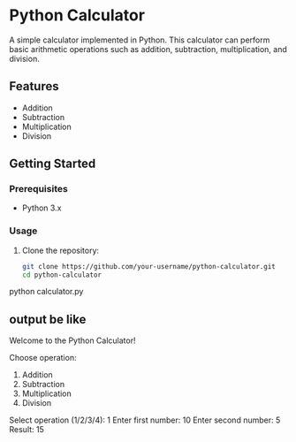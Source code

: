 # Python Calculator

A simple calculator implemented in Python. This calculator can perform basic arithmetic operations such as addition, subtraction, multiplication, and division.

## Features

- Addition
- Subtraction
- Multiplication
- Division

## Getting Started

### Prerequisites

- Python 3.x

### Usage

1. Clone the repository:
   ```bash
   git clone https://github.com/your-username/python-calculator.git
   cd python-calculator
python calculator.py
## output be like

Welcome to the Python Calculator!

Choose operation:
1. Addition
2. Subtraction
3. Multiplication
4. Division

Select operation (1/2/3/4): 1
Enter first number: 10
Enter second number: 5
Result: 15
